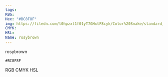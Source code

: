 ```yaml
---
tags:
RBG:
Hex: "#BC8F8F"
img: https://filedn.com/l0hpzxl1f01yT7GHxtF8cyk/Color%20Snake/standard_csv_to_svg/#BC8F8F.svg
CMYK:
HSL:
Name: rosybrown
---
```

rosybrown
```palette
#BC8F8F
```
RGB
CMYK
HSL